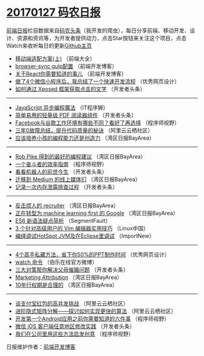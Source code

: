 # [20170127 码农日报](https://github.com/kujian/frontendDaily/blob/master/2017/01/27.md)

[前端日报](http://caibaojian.com/c/news)栏目数据来自[码农头条](http://hao.caibaojian.com/)（我开发的爬虫），每日分享前端、移动开发、设计、资源和资讯等，为开发者提供动力，点击Star按钮来关注这个项目，点击Watch来收听每日的更新[Github主页](https://github.com/kujian/frontendDaily)
* [移动端适配方案(上)](http://hao.caibaojian.com/23697.html) （前端大全）
* [browser-sync gulp配置](http://hao.caibaojian.com/23747.html) （前端开发博客）
* [关于React你需要知道的事儿](http://hao.caibaojian.com/23748.html) （前端开发博客）
* [做了4个微信小程序后，我总结了一个快速开发流程](http://hao.caibaojian.com/23755.html) （优秀网页设计）
* [如何通过 Xposed 框架获取点击的文字](http://hao.caibaojian.com/23712.html) （开发者头条）

***
* [JavaScript 异步编程魔法](http://hao.caibaojian.com/23741.html) （IT程序狮）
* [简单易用的轻量级 PDF 阅读器组件](http://hao.caibaojian.com/23711.html) （开发者头条）
* [Facebook与谷歌工作环境有哪些不同？看好了再选择](http://hao.caibaojian.com/23728.html) （程序师视野）
* [三年0故障总结，提升代码质量的秘诀](http://hao.caibaojian.com/23700.html) （阿里云云栖社区）
* [应该培养小孩的编程能力还是创造力](http://hao.caibaojian.com/23689.html) （湾区日报BayArea）

***
* [Rob Pike 得到的最好的编程建议](http://hao.caibaojian.com/23686.html) （湾区日报BayArea）
* [一个奋斗者的效率指南](http://hao.caibaojian.com/23727.html) （程序师视野）
* [看看机器人的前世今生](http://hao.caibaojian.com/23709.html) （开发者头条）
* [迁移到 Medium 的线上媒体们](http://hao.caibaojian.com/23684.html) （湾区日报BayArea）
* [记录一次内存泄露排查过程](http://hao.caibaojian.com/23710.html) （开发者头条）

***
* [反击烦人的 recruiter](http://hao.caibaojian.com/23685.html) （湾区日报BayArea）
* [正在转型为 machine learning first 的 Google](http://hao.caibaojian.com/23687.html) （湾区日报BayArea）
* [ES6 新语法疑点简析](http://hao.caibaojian.com/23723.html) （SegmentFault）
* [3 个针对高级用户的 Vim 编辑器实用技巧](http://hao.caibaojian.com/23694.html) （Linux中国）
* [编绎调试HotSpot JVM及在Eclipse里调试](http://hao.caibaojian.com/23679.html) （ImportNew）

***
* [4个高手私藏方法，省下你50%的PPT制作时间](http://hao.caibaojian.com/23756.html) （优秀网页设计）
* [watch 命令](http://hao.caibaojian.com/23759.html) （伯乐在线官方微博）
* [三大对策帮你解决父母催婚问题](http://hao.caibaojian.com/23713.html) （开发者头条）
* [Marketing Attribution](http://hao.caibaojian.com/23688.html) （湾区日报BayArea）
* [10年行权期是合理的](http://hao.caibaojian.com/23690.html) （湾区日报BayArea）

***
* [谈支付宝红包的高并发挑战](http://hao.caibaojian.com/23701.html) （阿里云云栖社区）
* [进阶隐式矩阵分解——探讨如何实现更快的算法](http://hao.caibaojian.com/23856.html) （阿里云云栖社区）
* [开发第一个Android应用之前你需要知道的六件事](http://hao.caibaojian.com/23874.html) （程序师视野）
* [微信 iOS 客户端任意地区修改实践](http://hao.caibaojian.com/23860.html) （开发者头条）
* [我们在公司里用这些方法启发创意](http://hao.caibaojian.com/23875.html) （程序师视野）

日报维护作者：[前端开发博客](http://caibaojian.com/) 
